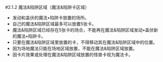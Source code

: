 #2.1.2        魔法&陷阱区域（魔法&陷阱卡区域）
* 发动和盖伏的魔法•陷阱卡放置的场所。
* 自己的魔法&陷阱区域最多可以放置5张卡。
* 魔法&陷阱区域已经存在5张卡的场合，不能再在魔法&陷阱区域发动•盖伏新的魔法•陷阱卡。
* 只要在魔法&陷阱区域里放置的卡，不得移动其在魔法&陷阱区域中的位置。
* 因为场地魔法只能在场地区域放置，不能在魔法&陷阱区域放置。
* 因卡片效果或处理在魔法&陷阱区域放置的怪兽卡视为魔法卡。
